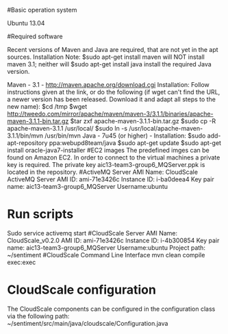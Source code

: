 #Basic operation system

Ubuntu 13.04

#Required software

Recent versions of Maven and Java are required, that are not yet in the apt sources. Installation Note: $sudo apt-get install maven will NOT install maven 3.1; neither will $sudo apt-get install java install the required Java version.

Maven - 3.1 - http://maven.apache.org/download.cgi
Installation: Follow instructions given at the link, or do the following (if wget can't find the URL, a newer version has been released. Download it and adapt all steps to the new name):
$cd /tmp
$wget http://tweedo.com/mirror/apache/maven/maven-3/3.1.1/binaries/apache-maven-3.1.1-bin.tar.gz
$tar zxf apache-maven-3.1.1-bin.tar.gz
$sudo cp -R apache-maven-3.1.1 /usr/local/
$sudo ln -s /usr/local/apache-maven-3.1.1/bin/mvn /usr/bin/mvn
Java - 7u45 (or higher) -
Installation:
$sudo add-apt-repository ppa:webupd8team/java
$sudo apt-get update
$sudo apt-get install oracle-java7-installer
#EC2 images
The predefined imges can be found on Amazon EC2. In order to connect to the virtual machines a private key is required. The private key aic13-team3-group6_MQServer.ppk is located in the repository. 
#ActiveMQ Server
AMI Name: CloudScale ActiveMQ Server 
AMI ID: ami-71e3426c
Instance ID: i-ba0deea4
Key pair name: aic13-team3-group6_MQServer
Username:ubuntu
# Run scripts
Sudo service activemq start
#CloudScale Server
AMI Name: CloudScale_v0.2.0
AMI ID: ami-71e3426c
Instance ID: i-4b300854
Key pair name: aic13-team3-group6_MQServer
Username:ubuntu
Project path: ~/sentiment
#CloudScale Command Line Interface
mvn clean compile exec:exec
# CloudScale configuration
The CloudScale components can be configured in the configuration class via the following 
path: ~/sentiment/src/main/java/cloudscale/Configuration.java






